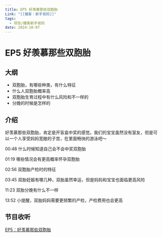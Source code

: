 ```yaml
---
title: EP5 好羡慕那些双胞胎
Link: "[[播客：新手爸妈]]"
tags:
  - 项目/播客新手爸妈
date: 2024-10-07
---
```

# EP5 好羡慕那些双胞胎

## 大纲

- 双胞胎，有哪些种类，有什么特征
- 什么人双胞胎概率高
- 双胞胎生育过程中有什么风险和不一样的
- 分娩的时候是怎样的

## 介绍

好羡慕那些双胞胎，肯定是开盲盒中奖的感觉。我们的宝宝虽然没有室友，但是可以一个人享受妈妈宽敞的子宫，在里面畅快的游泳吧～

00:48 什么时候知道自己会不会中奖双胞胎

01:19 哪些情况会有更高概率怀孕双胞胎

02:56 双胞胎产检时的特征

03:45 双胎妊娠有哪几种，双胎虽然幸运，但是妈妈和宝宝也面临更高风险

11:23 双胎分娩有什么不一样

13:52 小提醒，双胎妈妈需要更频繁的产检，产检费用也会更高

## 节目收听

[EP5：好羡慕那些双胞胎](https://www.xiaoyuzhoufm.com/episode/6703fd0f81cdab3a93520079)

